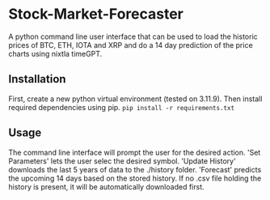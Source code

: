 # Stock-Market-Forecaster
A python command line user interface that can be used to load the historic prices of BTC, ETH, IOTA and XRP and do a 14 day prediction of the price charts using nixtla timeGPT.

## Installation
First, create a new python virtual environment (tested on 3.11.9). Then install required dependencies using pip.
```pip install -r requirements.txt ```

## Usage
The command line interface will prompt the user for the desired action. 'Set Parameters' lets the user selec the desired symbol. 'Update History' downloads the last 5 years of data to the ./history folder. 'Forecast' predicts the upcoming 14 days based on the stored history. If no .csv file holding the history is present, it will be automatically downloaded first.
